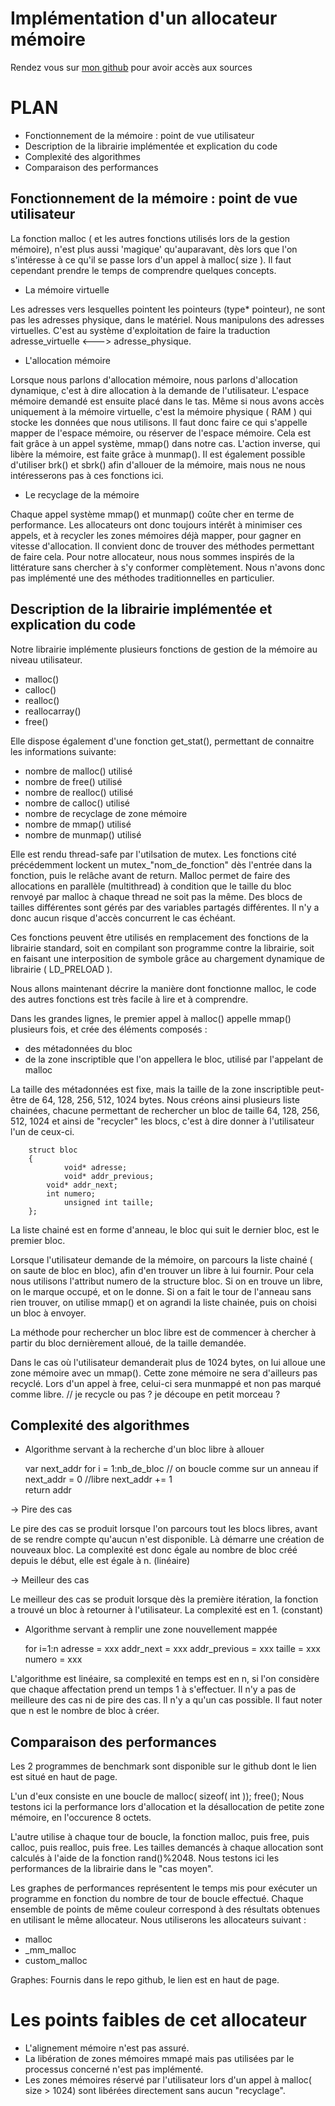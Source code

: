 Implémentation d'un allocateur mémoire
======================================

Rendez vous sur [mon github](https://github.com/Gui114ume/custom_malloc) pour avoir accès aux sources

PLAN
====

* Fonctionnement de la mémoire : point de vue utilisateur
* Description de la librairie implémentée et explication du code
* Complexité des algorithmes
* Comparaison des performances


Fonctionnement de la mémoire : point de vue utilisateur
-------------------------------------------------------


La fonction malloc ( et les autres fonctions utilisés lors de la gestion mémoire), n'est plus aussi 'magique' qu'auparavant, dès lors que l'on s'intéresse à ce qu'il se passe lors d'un appel à malloc( size ). Il faut cependant prendre le temps de comprendre quelques concepts. 

* La mémoire virtuelle

Les adresses vers lesquelles pointent les pointeurs (type* pointeur), ne sont pas les adresses physique, dans le matériel. Nous manipulons des adresses virtuelles. C'est au système d'exploitation de faire la traduction adresse_virtuelle <---> adresse_physique.

* L'allocation mémoire

Lorsque nous parlons d'allocation mémoire, nous parlons d'allocation dynamique, c'est à dire allocation à la demande de l'utilisateur. L'espace mémoire demandé est ensuite placé dans le tas. 
Même si nous avons accès uniquement à la mémoire virtuelle, c'est la mémoire physique ( RAM ) qui stocke les données que nous utilisons. Il faut donc faire ce qui s'appelle mapper de l'espace mémoire, ou réserver de l'espace mémoire. Cela est fait grâce à un appel système, mmap() dans notre cas. L'action inverse, qui libère la mémoire, est faite grâce à munmap(). Il est également possible d'utiliser brk() et sbrk() afin d'allouer de la mémoire, mais nous ne nous intéresserons pas à ces fonctions ici.

* Le recyclage de la mémoire

Chaque appel système mmap() et munmap() coûte cher en terme de performance. Les allocateurs ont donc toujours intérêt à minimiser ces appels, et à recycler les zones mémoires déjà mapper, pour gagner en vitesse d'allocation. Il convient donc de trouver des méthodes permettant de faire cela. Pour notre allocateur, nous nous sommes inspirés de la littérature sans chercher à s'y conformer complètement. Nous n'avons donc pas implémenté une des méthodes traditionnelles en particulier.


Description de la librairie implémentée et explication du code
--------------------------------------------------------------

Notre librairie implémente plusieurs fonctions de gestion de la mémoire au niveau utilisateur.

* malloc()
* calloc()
* realloc()
* reallocarray()
* free()

Elle dispose également d'une fonction get_stat(), permettant de connaitre les informations suivante:

* nombre de malloc() utilisé
* nombre de free() utilisé
* nombre de realloc() utilisé
* nombre de calloc() utilisé
* nombre de recyclage de zone mémoire
* nombre de mmap() utilisé
* nombre de munmap() utilisé

Elle est rendu thread-safe par l'utilsation de mutex. Les fonctions cité précédemment lockent un mutex_"nom_de_fonction" dès l'entrée dans la fonction, puis le relâche avant de return.
Malloc permet de faire des allocations en parallèle (multithread) à condition que le taille du bloc renvoyé par malloc à chaque thread ne soit pas la même. Des blocs de tailles différentes sont gérés par des variables partagés différentes. Il n'y a donc aucun risque d'accès concurrent le cas échéant.

Ces fonctions peuvent être utilisés en remplacement des fonctions de la librairie standard, soit en compilant son programme contre la librairie, soit en faisant une interposition de symbole grâce au chargement dynamique de librairie ( LD_PRELOAD ).



Nous allons maintenant décrire la manière dont fonctionne malloc, le code des autres fonctions est très facile à lire et à comprendre. 

Dans les grandes lignes, le premier appel à malloc() appelle mmap() plusieurs fois, et crée des éléments composés : 

* des métadonnées du bloc
* de la zone inscriptible que l'on appellera le bloc, utilisé par l'appelant de malloc 

La taille des métadonnées est fixe, mais la taille de la zone inscriptible peut-être de 64, 128, 256, 512, 1024 bytes. Nous créons ainsi plusieurs liste chainées, chacune permettant de rechercher un bloc de taille 64, 128, 256, 512, 1024 et ainsi de "recycler" les blocs, c'est à dire donner à l'utilisateur l'un de ceux-ci.

		struct bloc 
		{
    			void* adresse;
    			void* addr_previous;
   			void* addr_next;
  			int numero;
    			unsigned int taille;
		};

La liste chainé est en forme d'anneau, le bloc qui suit le dernier bloc, est le premier bloc.

Lorsque l'utilisateur demande de la mémoire, on parcours la liste chainé ( on saute de bloc en bloc), afin d'en trouver un libre à lui fournir. Pour cela nous utilisons l'attribut numero de la structure bloc. Si on en trouve un libre, on le marque occupé, et on le donne. Si on a fait le tour de l'anneau sans rien trouver, on utilise mmap() et on agrandi la liste chainée, puis on choisi un bloc à envoyer.

La méthode pour rechercher un bloc libre est de commencer à chercher à partir du bloc dernièrement alloué, de la taille demandée. 

Dans le cas où l'utilisateur demanderait plus de 1024 bytes, on lui alloue une zone mémoire avec un mmap(). Cette zone mémoire ne sera d'ailleurs pas recyclé. Lors d'un appel à free, celui-ci sera munmappé et non pas marqué comme libre. // je recycle ou pas ? je découpe en petit morceau ?



Complexité des algorithmes
--------------------------

* Algorithme servant à la recherche d'un bloc libre à allouer

	var next_addr
	for i = 1:nb_de_bloc // on boucle comme sur un anneau
		if next_addr = 0 //libre
			next_addr += 1		
			return addr

-> Pire des cas

Le pire des cas se produit lorsque l'on parcours tout les blocs libres, avant de se rendre compte qu'aucun n'est disponible. Là démarre une création de nouveaux bloc. La complexité est donc égale au nombre de bloc créé depuis le début, elle est égale à n. (linéaire)


-> Meilleur des cas

Le meilleur des cas se produit lorsque dès la première itération, la fonction a trouvé un bloc à retourner à l'utilisateur. La complexité est en 1. (constant)


* Algorithme servant à remplir une zone nouvellement mappée

	for i=1:n
		adresse       = xxx
		addr_next     = xxx
		addr_previous = xxx
		taille        = xxx
		numero        = xxx
		
L'algorithme est linéaire, sa complexité en temps est en n, si l'on considère que chaque affectation prend un temps 1 à s'effectuer. Il n'y a pas de meilleure des cas ni de pire des cas. Il n'y a qu'un cas possible. Il faut noter que n est le nombre de bloc à créer.

Comparaison des performances
----------------------------

Les 2 programmes de benchmark sont disponible sur le github dont le lien est situé en haut de page.

L'un d'eux consiste en une boucle de malloc( sizeof( int )); free(); Nous testons ici la performance lors d'allocation et la désallocation de petite zone mémoire, en l'occurence 8 octets.

L'autre utilise à chaque tour de boucle, la fonction malloc, puis free, puis calloc, puis realloc, puis free. Les tailles demancés à chaque allocation sont calculés à l'aide de la fonction rand()%2048. Nous testons ici les performances de la librairie dans le "cas moyen".

Les graphes de performances représentent le temps mis pour exécuter un programme en fonction du nombre de tour de boucle effectué. Chaque ensemble de points de même couleur correspond à des résultats obtenues en utilisant le même allocateur. Nous utiliserons les allocateurs suivant :

* malloc
* _mm_malloc
* custom_malloc

Graphes: Fournis dans le repo github, le lien est en haut de page.




Les points faibles de cet allocateur
====================================

* L'alignement mémoire n'est pas assuré.
* La libération de zones mémoires mmapé mais pas utilisées par le processus concerné n'est pas implémenté.
* Les zones mémoires réservé par l'utilisateur lors d'un appel à malloc( size > 1024) sont libérées directement sans aucun "recyclage".
